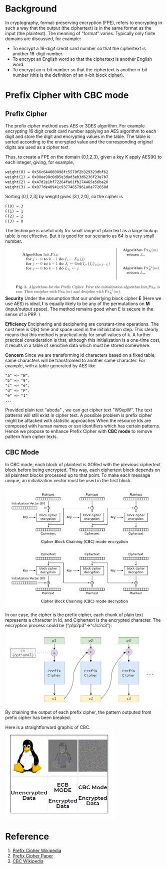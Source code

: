 # Background
In cryptography, format-preserving encryption (FPE), refers to encrypting in such a way that the output (the ciphertext) is in the same format as the input (the plaintext). The meaning of "format" varies. Typically only finite domains are discussed, for example:

* To encrypt a 16-digit credit card number so that the ciphertext is another 16-digit number.
* To encrypt an English word so that the ciphertext is another English word.
* To encrypt an n-bit number so that the ciphertext is another n-bit number (this is the definition of an n-bit block cipher).

# Prefix Cipher with CBC mode
## Prefix Cipher
The prefix cipher method uses AES or 3DES algorithm. For example encrypting 16 digit credit
card number applying an AES algorithm to each digit and store the digit and encrypting values in the table. The
table is sorted according to the encrypted value and the corresponding original digits are used as a cipher text.

Thus, to create a FPE on the domain {0,1,2,3}, given a key K apply AES(K) to each integer, giving, for example,
```
weight(0) = 0x56c644080098fc5570f2b329323dbf62
weight(1) = 0x08ee98c0d05e3dad3eb3d6236f23e7b7
weight(2) = 0x47d2e1bf72264fa01fb274465e56ba20
weight(3) = 0x077de40941c93774857961a8a772650d
```

Sorting [0,1,2,3] by weight gives [3,1,2,0], so the cipher is
```
F(0) = 3
F(1) = 1
F(2) = 2
F(3) = 0
```
The technique is useful only for small range of plain text as a large lookup table is not effective. But it is good for our scenario as 64 is a very small number.

![image.png](/.attachments/image-b6e01e7d-36f2-4327-9509-7693d2f2d58b.png)
**Security** Under the assumption that our underlying block cipher **E** (Here we use AES) is ideal, **I**
is equally likely to be any of the permutations on **M** (input/output space). The method remains good when E is secure in the sense of a PRP. \ 

**Efficiency** Enciphering and deciphering are constant-time
operations. The cost here is O(k) time and space used in the initialization step.
This clearly means that this method is practical only for small values of k. A
further practical consideration is that, although this initialization is a one-time
cost, it results in a table of sensitive data which must be stored somewhere.

**Concern** Since we are transforming Id characters based on a fixed table, same characters will be transfromed to another same character. For example, with a table generated by AES like
```
"a" => "W",
"b" => "9",
"c" => "e",
"d" => "P",
"e" => "1"
...
```
Provided plain text "abcda" , we can get cipher text "W9epW". The text patterns will still exist in cipher text.
A possible problem is prefix cipher might be attacked with statistic approaches 
When the resource Ids are composed with human names or ssn identifiers which has certain patterns.
Hence we propose to enhance Prefix Cipher with **CBC mode** to remove pattern from cipher texts.

## CBC Mode
In CBC mode, each block of plaintext is XORed with the previous ciphertext block before being encrypted. This way, each ciphertext block depends on all plaintext blocks processed up to that point. To make each message unique, an initialization vector must be used in the first block.

![image.png](/.attachments/image-8c8ae4cb-700b-4b59-8bed-894e6292ae66.png)

In our case, the cipher is the prefix cipher, each chunk of plain text represents a character in Id, and Ciphertext is the encrypted character. The encryption process could be ("p1p2p3"=>"c1c2c3"):
![image.png](/.attachments/image-606dbd48-0612-4dbf-8127-de3bdb377731.png)
By chaining the output of each prefix cipher, the pattern outputed from prefix cipher has been breaked.


Here is a straightforward graphic of CBC.
![image.png](/.attachments/image-cea7d175-100f-435a-86ca-6a0d01f5554d.png)

# Reference
1. [Prefix Cipher Wikipedia](https://en.wikipedia.org/wiki/Format-preserving_encryption#FPE_from_a_prefix_cipher)
2. [Prefix Cipher Paper](https://web.cs.ucdavis.edu/~rogaway/papers/subset.pdf)
3. [CBC Wikipedia](https://en.wikipedia.org/wiki/Block_cipher_mode_of_operation#Cipher_block_chaining_(CBC))